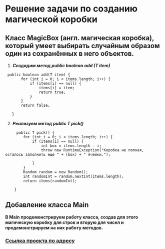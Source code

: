 # Решение задачи по созданию магической коробки

## Класс MagicBox (англ. магическая коробка), который умеет выбирать случайным образом один из сохранённых в него объектов.

1. ***Создадим метод public boolean add (T item)***

 ```
  public boolean add(T item) {
        for (int i = 0; i < items.length; i++) {
            if (items[i] == null) {
                items[i] = item;
                return true;
            }
        }
        return false;

    }
  ```

2. ***Реализуем метод public T pick()***

```
     public T pick() {
        for (int i = 0; i < items.length; i++) {
            if (items[i] == null) {
                int box = items.length - i;
                throw new RuntimeException("Коробка не полная, осталось заполнить еще " + (box) + " ячейки.");

            }
        }
        Random random = new Random();
        int randomInt = random.nextInt(items.length);
        return items[randomInt];

    }
   ```

## Добавление класса Main

**В Main продемонстрируем работу класса, создав для этого магическую коробку для строк и вторую для чисел и продемонстрируем на них работу методов.**


### [Ссылка проекта по адресу](https://github.com/RibTani1984/Dgeneriki.git)